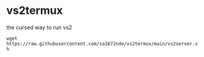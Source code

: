 # vs2termux
the cursed way to run vs2

```wget https://raw.githubusercontent.com/sa1672ndo/vs2termux/main/vs2server.sh```

